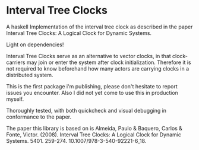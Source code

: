 # Interval Tree Clocks

A haskell Implementation of the interval tree clock as described in the paper Interval Tree Clocks: A Logical Clock for Dynamic Systems.

Light on dependencies!

Interval Tree Clocks serve as an alternative to vector clocks, in that clock-carriers may join or enter the system after clock initialization.
Therefore it is not required to know beforehand how many actors are carrying clocks in a distributed system.

This is the first package i'm publishing, please don't hesitate to report issues you encounter.
Also I did not yet come to use this in production myself.

Thoroughly tested, with both quickcheck and visual debugging in conformance to the paper.

The paper this library is based on is Almeida, Paulo & Baquero, Carlos & Fonte, Victor. (2008). Interval Tree Clocks: A Logical Clock for Dynamic Systems. 5401. 259-274. 10.1007/978-3-540-92221-6_18.

